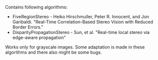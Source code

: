 Contains following algorithms:

- FiveRegionStereo - Heiko Hirschmuller, Peter R. Innocent, and Jon Garibaldi. "Real-Time Correlation-Based Stereo Vision with Reduced Border Errors."
- DisparityPropagationStereo - Sun, et al. "Real-time local stereo via edge-aware propagation"

Works only for grayscale images. Some adaptation is made in these algorithms and there also might be some bugs.

